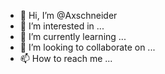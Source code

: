- 👋 Hi, I’m @Axschneider
- 👀 I’m interested in ...
- 🌱 I’m currently learning ...
- 💞️ I’m looking to collaborate on ...
- 📫 How to reach me ...

<!---
Axschneider/Axschneider is a ✨ special ✨ repository because its `README.md` (this file) appears on your GitHub profile.
You can click the Preview link to take a look at your changes.
--
